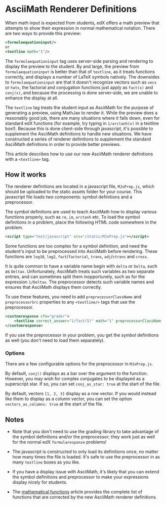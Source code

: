 # AsciiMath Renderer Definitions

When math input is expected from students, edX offers a math preview that attempts to show their expression in normal mathematical notation. There are two ways to provide this preview:

```XML
<formulaequationinput/>
or
<textline math="1"/>
```

The `formulaequationinput` tag uses server-side parsing and rendering to display the preview to the student. By and large, the preview from `formulaequationinput` is better than that of `textline`, as it treats functions correctly, and displays a number of LaTeX symbols natively. The downsides to `formulaequationinput` are that it doesn't recognize vectors such as `vecx` or `hatx`, the factorial and conjugation functions just apply as `fact(x)` and `conj(x)`, and because the processing is done server-side, we are unable to enhance the display at all.

The `textline` tag treats the student input as AsciiMath for the purpose of generating a preview, using MathJax to render it. While the preview does a reasonably good job, there are many situations where it falls down, even for standard edX functions (for example, try typing in `1/arctanh(x)` in a textline box!). Because this is done client-side through javascript, it's possible to supplement the AsciiMath definitions to handle new situations. We have constructed a series of renderer definitions to supplement the standard AsciiMath definitions in order to provide better previews.

This article describes how to use our new AsciiMath renderer definitions with a `<textline>` tag.


## How it works

The renderer definitions are located in a javascript file, `MJxPrep.js`, which should be uploaded to the static assets folder for your course. This javascript file loads two components: symbol definitions and a preprocessor.

The symbol definitions are used to teach AsciiMath how to display various functions properly, such as `re`, `im`, `arctanh` etc. To load the symbol definitions in a problem, place the following HTML code somewhere in the problem.

```XML
<script type="text/javascript" src="/static/MJxPrep.js"></script>
```

Some functions are too complex for a symbol definition, and need the student's input to be preprocessed into AsciiMath before rendering. These functions are `log10`, `log2`, `fact`/`factorial`, `trans`, `adj`/`ctrans` and `cross`.

It is quite common to have a variable name begin with `delta` or `Delta`, such as `Deltax`. Unfortunately, AsciiMath treats such variables as two separate entries, and can sometimes split them inopportunely, such as for the expression `1/Deltax`. The preprocessor detects such variable names and ensures that AsciiMath displays them correctly.

To use these features, you need to add `preprocessorClassName` and `preprocessorSrc` properties to any `<textline/>` tags that use the preprocessor.

```XML
<customresponse cfn="grader">
    <textline correct_answer="1/fact(5)" math="1" preprocessorClassName="MJxPrep" preprocessorSrc="/static/MJxPrep.js"/>
</customresponse>
```

If you use the preprocessor in your problem, you get the symbol definitions as well (you don't need to load them separately).


### Options

There are a few configurable options for the preprocessor in `MJxPrep.js`.

By default, `conj()` displays as a bar over the argument to the function. However, you may wish for complex conjugates to be displayed as a superscript star. If so, you can set `conj_as_star: true` at the start of the file.

By default, vectors `[1, 2, 3]` display as a row vector. If you would instead like them to display as a column vector, you can set the option `vectors_as_columns: true` at the start of the file.


## Notes

* Note that you don't need to use the grading library to take advantage of the symbol definitions and/or the preprocessor; they work just as well for the normal edX `formularesponse` problems!

* The javascript is constructed to only load its definitions once, no matter how many times the file is loaded. It's safe to use the preprocessor in as many `textline` boxes as you like.

* If you have a display issue with AsciiMath, it's likely that you can extend the symbol definitions and preprocessor to make your expressions display nicely for students.

* The [mathematical functions](functions.md) article provides the complete list of functions that are corrected by the new AsciiMath renderer definitions.
